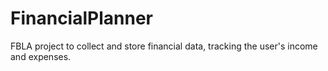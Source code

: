 # FinancialPlanner
FBLA project to collect and store financial data, tracking the user's income and expenses.
